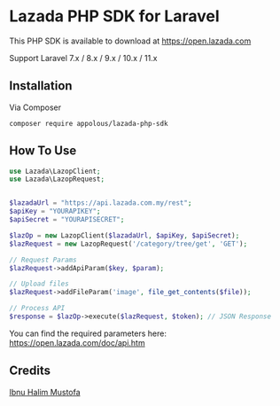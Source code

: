 # Lazada PHP SDK for Laravel

This PHP SDK is available to download at https://open.lazada.com

Support Laravel 7.x / 8.x / 9.x / 10.x / 11.x


## Installation

Via Composer

`composer require appolous/lazada-php-sdk`


## How To Use 

```php
use Lazada\LazopClient;
use Lazada\LazopRequest;


$lazadaUrl = "https://api.lazada.com.my/rest";
$apiKey = "YOURAPIKEY";
$apiSecret = "YOURAPISECRET";

$lazOp = new LazopClient($lazadaUrl, $apiKey, $apiSecret);
$lazRequest = new LazopRequest('/category/tree/get', 'GET');

// Request Params
$lazRequest->addApiParam($key, $param);

// Upload files
$lazRequest->addFileParam('image', file_get_contents($file));

// Process API 
$response = $lazOp->execute($lazRequest, $token); // JSON Response
```
You can find the required parameters here: https://open.lazada.com/doc/api.htm


## Credits

[Ibnu Halim Mustofa](https://github.com/ibnuhalimm)
